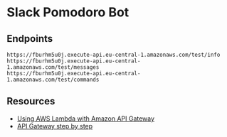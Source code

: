 # Slack Pomodoro Bot

## Endpoints
```
https://fburhm5u0j.execute-api.eu-central-1.amazonaws.com/test/info
https://fburhm5u0j.execute-api.eu-central-1.amazonaws.com/test/messages
https://fburhm5u0j.execute-api.eu-central-1.amazonaws.com/test/commands
```

## Resources
* [Using AWS Lambda with Amazon API Gateway](http://docs.aws.amazon.com/lambda/latest/dg/with-on-demand-https.html)
* [API Gateway step by step](http://docs.aws.amazon.com/apigateway/latest/developerguide/api-gateway-create-api-step-by-step.html)
